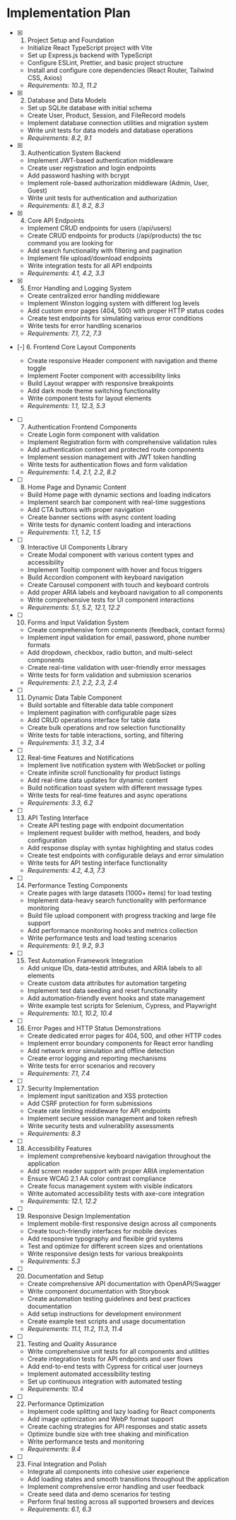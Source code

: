 # Implementation Plan

- [x] 1. Project Setup and Foundation

  - Initialize React TypeScript project with Vite
  - Set up Express.js backend with TypeScript
  - Configure ESLint, Prettier, and basic project structure
  - Install and configure core dependencies (React Router, Tailwind CSS, Axios)
  - _Requirements: 10.3, 11.2_

- [x] 2. Database and Data Models

  - Set up SQLite database with initial schema
  - Create User, Product, Session, and FileRecord models
  - Implement database connection utilities and migration system
  - Write unit tests for data models and database operations
  - _Requirements: 8.2, 9.1_

- [x] 3. Authentication System Backend

  - Implement JWT-based authentication middleware
  - Create user registration and login endpoints
  - Add password hashing with bcrypt
  - Implement role-based authorization middleware (Admin, User, Guest)
  - Write unit tests for authentication and authorization
  - _Requirements: 8.1, 8.2, 8.3_

- [x] 4. Core API Endpoints

  - Implement CRUD endpoints for users (/api/users)
  - Create CRUD endpoints for products (/api/products) the tsc command you are looking for
  - Add search functionality with filtering and pagination
  - Implement file upload/download endpoints
  - Write integration tests for all API endpoints
  - _Requirements: 4.1, 4.2, 3.3_

- [x] 5. Error Handling and Logging System

  - Create centralized error handling middleware
  - Implement Winston logging system with different log levels
  - Add custom error pages (404, 500) with proper HTTP status codes
  - Create test endpoints for simulating various error conditions
  - Write tests for error handling scenarios
  - _Requirements: 7.1, 7.2, 7.3_

- [-] 6. Frontend Core Layout Components

  - Create responsive Header component with navigation and theme toggle
  - Implement Footer component with accessibility links
  - Build Layout wrapper with responsive breakpoints
  - Add dark mode theme switching functionality
  - Write component tests for layout elements
  - _Requirements: 1.1, 12.3, 5.3_

- [ ] 7. Authentication Frontend Components

  - Create Login form component with validation
  - Implement Registration form with comprehensive validation rules
  - Add authentication context and protected route components
  - Implement session management with JWT token handling
  - Write tests for authentication flows and form validation
  - _Requirements: 1.4, 2.1, 2.2, 8.2_

- [ ] 8. Home Page and Dynamic Content

  - Build Home page with dynamic sections and loading indicators
  - Implement search bar component with real-time suggestions
  - Add CTA buttons with proper navigation
  - Create banner sections with async content loading
  - Write tests for dynamic content loading and interactions
  - _Requirements: 1.1, 1.2, 1.5_

- [ ] 9. Interactive UI Components Library

  - Create Modal component with various content types and accessibility
  - Implement Tooltip component with hover and focus triggers
  - Build Accordion component with keyboard navigation
  - Create Carousel component with touch and keyboard controls
  - Add proper ARIA labels and keyboard navigation to all components
  - Write comprehensive tests for UI component interactions
  - _Requirements: 5.1, 5.2, 12.1, 12.2_

- [ ] 10. Forms and Input Validation System

  - Create comprehensive form components (feedback, contact forms)
  - Implement input validation for email, password, phone number formats
  - Add dropdown, checkbox, radio button, and multi-select components
  - Create real-time validation with user-friendly error messages
  - Write tests for form validation and submission scenarios
  - _Requirements: 2.1, 2.2, 2.3, 2.4_

- [ ] 11. Dynamic Data Table Component

  - Build sortable and filterable data table component
  - Implement pagination with configurable page sizes
  - Add CRUD operations interface for table data
  - Create bulk operations and row selection functionality
  - Write tests for table interactions, sorting, and filtering
  - _Requirements: 3.1, 3.2, 3.4_

- [ ] 12. Real-time Features and Notifications

  - Implement live notification system with WebSocket or polling
  - Create infinite scroll functionality for product listings
  - Add real-time data updates for dynamic content
  - Build notification toast system with different message types
  - Write tests for real-time features and async operations
  - _Requirements: 3.3, 6.2_

- [ ] 13. API Testing Interface

  - Create API testing page with endpoint documentation
  - Implement request builder with method, headers, and body configuration
  - Add response display with syntax highlighting and status codes
  - Create test endpoints with configurable delays and error simulation
  - Write tests for API testing interface functionality
  - _Requirements: 4.2, 4.3, 7.3_

- [ ] 14. Performance Testing Components

  - Create pages with large datasets (1000+ items) for load testing
  - Implement data-heavy search functionality with performance monitoring
  - Build file upload component with progress tracking and large file support
  - Add performance monitoring hooks and metrics collection
  - Write performance tests and load testing scenarios
  - _Requirements: 9.1, 9.2, 9.3_

- [ ] 15. Test Automation Framework Integration

  - Add unique IDs, data-testid attributes, and ARIA labels to all elements
  - Create custom data attributes for automation targeting
  - Implement test data seeding and reset functionality
  - Add automation-friendly event hooks and state management
  - Write example test scripts for Selenium, Cypress, and Playwright
  - _Requirements: 10.1, 10.2, 10.4_

- [ ] 16. Error Pages and HTTP Status Demonstrations

  - Create dedicated error pages for 404, 500, and other HTTP codes
  - Implement error boundary components for React error handling
  - Add network error simulation and offline detection
  - Create error logging and reporting mechanisms
  - Write tests for error scenarios and recovery
  - _Requirements: 7.1, 7.4_

- [ ] 17. Security Implementation

  - Implement input sanitization and XSS protection
  - Add CSRF protection for form submissions
  - Create rate limiting middleware for API endpoints
  - Implement secure session management and token refresh
  - Write security tests and vulnerability assessments
  - _Requirements: 8.3_

- [ ] 18. Accessibility Features

  - Implement comprehensive keyboard navigation throughout the application
  - Add screen reader support with proper ARIA implementation
  - Ensure WCAG 2.1 AA color contrast compliance
  - Create focus management system with visible indicators
  - Write automated accessibility tests with axe-core integration
  - _Requirements: 12.1, 12.2_

- [ ] 19. Responsive Design Implementation

  - Implement mobile-first responsive design across all components
  - Create touch-friendly interfaces for mobile devices
  - Add responsive typography and flexible grid systems
  - Test and optimize for different screen sizes and orientations
  - Write responsive design tests for various breakpoints
  - _Requirements: 5.3_

- [ ] 20. Documentation and Setup

  - Create comprehensive API documentation with OpenAPI/Swagger
  - Write component documentation with Storybook
  - Create automation testing guidelines and best practices documentation
  - Add setup instructions for development environment
  - Create example test scripts and usage documentation
  - _Requirements: 11.1, 11.2, 11.3, 11.4_

- [ ] 21. Testing and Quality Assurance

  - Write comprehensive unit tests for all components and utilities
  - Create integration tests for API endpoints and user flows
  - Add end-to-end tests with Cypress for critical user journeys
  - Implement automated accessibility testing
  - Set up continuous integration with automated testing
  - _Requirements: 10.4_

- [ ] 22. Performance Optimization

  - Implement code splitting and lazy loading for React components
  - Add image optimization and WebP format support
  - Create caching strategies for API responses and static assets
  - Optimize bundle size with tree shaking and minification
  - Write performance tests and monitoring
  - _Requirements: 9.4_

- [ ] 23. Final Integration and Polish
  - Integrate all components into cohesive user experience
  - Add loading states and smooth transitions throughout the application
  - Implement comprehensive error handling and user feedback
  - Create seed data and demo scenarios for testing
  - Perform final testing across all supported browsers and devices
  - _Requirements: 6.1, 6.3_
